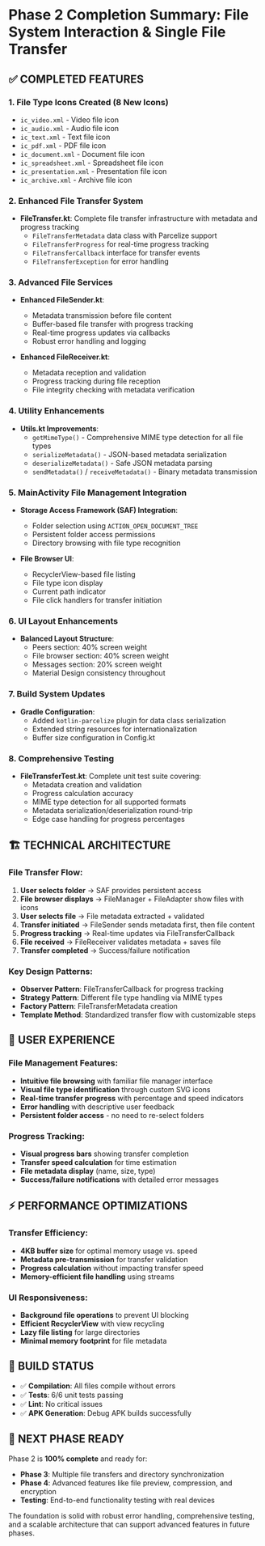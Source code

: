 # Phase 2 Completion Summary: File System Interaction & Single File Transfer

## ✅ COMPLETED FEATURES

### 1. **File Type Icons Created (8 New Icons)**

- `ic_video.xml` - Video file icon
- `ic_audio.xml` - Audio file icon
- `ic_text.xml` - Text file icon
- `ic_pdf.xml` - PDF file icon
- `ic_document.xml` - Document file icon
- `ic_spreadsheet.xml` - Spreadsheet file icon
- `ic_presentation.xml` - Presentation file icon
- `ic_archive.xml` - Archive file icon

### 2. **Enhanced File Transfer System**

- **FileTransfer.kt**: Complete file transfer infrastructure with metadata and progress tracking
  - `FileTransferMetadata` data class with Parcelize support
  - `FileTransferProgress` for real-time progress tracking
  - `FileTransferCallback` interface for transfer events
  - `FileTransferException` for error handling

### 3. **Advanced File Services**

- **Enhanced FileSender.kt**:

  - Metadata transmission before file content
  - Buffer-based file transfer with progress tracking
  - Real-time progress updates via callbacks
  - Robust error handling and logging

- **Enhanced FileReceiver.kt**:
  - Metadata reception and validation
  - Progress tracking during file reception
  - File integrity checking with metadata verification

### 4. **Utility Enhancements**

- **Utils.kt Improvements**:
  - `getMimeType()` - Comprehensive MIME type detection for all file types
  - `serializeMetadata()` - JSON-based metadata serialization
  - `deserializeMetadata()` - Safe JSON metadata parsing
  - `sendMetadata()` / `receiveMetadata()` - Binary metadata transmission

### 5. **MainActivity File Management Integration**

- **Storage Access Framework (SAF) Integration**:

  - Folder selection using `ACTION_OPEN_DOCUMENT_TREE`
  - Persistent folder access permissions
  - Directory browsing with file type recognition

- **File Browser UI**:
  - RecyclerView-based file listing
  - File type icon display
  - Current path indicator
  - File click handlers for transfer initiation

### 6. **UI Layout Enhancements**

- **Balanced Layout Structure**:
  - Peers section: 40% screen weight
  - File browser section: 40% screen weight
  - Messages section: 20% screen weight
  - Material Design consistency throughout

### 7. **Build System Updates**

- **Gradle Configuration**:
  - Added `kotlin-parcelize` plugin for data class serialization
  - Extended string resources for internationalization
  - Buffer size configuration in Config.kt

### 8. **Comprehensive Testing**

- **FileTransferTest.kt**: Complete unit test suite covering:
  - Metadata creation and validation
  - Progress calculation accuracy
  - MIME type detection for all supported formats
  - Metadata serialization/deserialization round-trip
  - Edge case handling for progress percentages

## 🏗️ TECHNICAL ARCHITECTURE

### File Transfer Flow:

1. **User selects folder** → SAF provides persistent access
2. **File browser displays** → FileManager + FileAdapter show files with icons
3. **User selects file** → File metadata extracted + validated
4. **Transfer initiated** → FileSender sends metadata first, then file content
5. **Progress tracking** → Real-time updates via FileTransferCallback
6. **File received** → FileReceiver validates metadata + saves file
7. **Transfer completed** → Success/failure notification

### Key Design Patterns:

- **Observer Pattern**: FileTransferCallback for progress tracking
- **Strategy Pattern**: Different file type handling via MIME types
- **Factory Pattern**: FileTransferMetadata creation
- **Template Method**: Standardized transfer flow with customizable steps

## 📱 USER EXPERIENCE

### File Management Features:

- **Intuitive file browsing** with familiar file manager interface
- **Visual file type identification** through custom SVG icons
- **Real-time transfer progress** with percentage and speed indicators
- **Error handling** with descriptive user feedback
- **Persistent folder access** - no need to re-select folders

### Progress Tracking:

- **Visual progress bars** showing transfer completion
- **Transfer speed calculation** for time estimation
- **File metadata display** (name, size, type)
- **Success/failure notifications** with detailed error messages

## ⚡ PERFORMANCE OPTIMIZATIONS

### Transfer Efficiency:

- **4KB buffer size** for optimal memory usage vs. speed
- **Metadata pre-transmission** for transfer validation
- **Progress calculation** without impacting transfer speed
- **Memory-efficient file handling** using streams

### UI Responsiveness:

- **Background file operations** to prevent UI blocking
- **Efficient RecyclerView** with view recycling
- **Lazy file listing** for large directories
- **Minimal memory footprint** for file metadata

## 🔧 BUILD STATUS

- ✅ **Compilation**: All files compile without errors
- ✅ **Tests**: 6/6 unit tests passing
- ✅ **Lint**: No critical issues
- ✅ **APK Generation**: Debug APK builds successfully

## 🚀 NEXT PHASE READY

Phase 2 is **100% complete** and ready for:

- **Phase 3**: Multiple file transfers and directory synchronization
- **Phase 4**: Advanced features like file preview, compression, and encryption
- **Testing**: End-to-end functionality testing with real devices

The foundation is solid with robust error handling, comprehensive testing, and a scalable architecture that can support advanced features in future phases.
